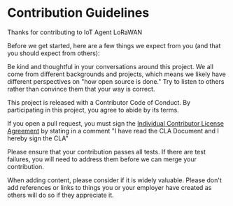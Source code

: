 # Contribution Guidelines

Thanks for contributing to IoT Agent LoRaWAN

Before we get started, here are a few things we expect from you (and that you should expect from others):

Be kind and thoughtful in your conversations around this project. We all come from different backgrounds and projects, which means we likely have different perspectives on "how open source is done." Try to listen to others rather than convince them that your way is correct.

This project is released with a Contributor Code of Conduct. By participating in this project, you agree to abide by its terms.

If you open a pull request, you must sign the 
[Individual Contributor License Agreement](https://github.com/Atos-Research-and-Innovation/IoTagent-LoRaWAN/files/6569254/entity-cla_IoTAgent-Atos.pdf)
by stating in a comment "I have read the CLA Document and I hereby sign the CLA"

Please ensure that your contribution passes all tests. If there are test failures, you will need to address them before we can merge your contribution.

When adding content, please consider if it is widely valuable. Please don't add references or links to things you or your employer have created as others will do so if they appreciate it.
